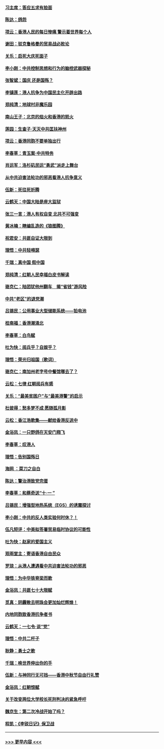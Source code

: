#### [习主席：答应五求有脸面](../pages/nsc993/n11563953.md?t=10030333) 
#### [陈达：鸽怨](../pages/nsc993/n11561879.md?t=10030333) 
#### [项云：香港人民的每日惨痛  警示着世界每个人](../pages/nsc993/n11559273.md?t=10030333) 
#### [谢田：驳克鲁格曼的贸易战必败论](../pages/nsc993/n11555840.md?t=10030333) 
#### [关乐：启死大庆死面子](../pages/nsc993/n11556823.md?t=10030333) 
#### [李小刚：中共控制思想和行为的脑控武器探秘](../pages/nsc993/n11556776.md?t=10030333) 
#### [张智斌：国庆  还是国殇？](../pages/nsc993/n11556617.md?t=10030333) 
#### [李镇莲：港人抗争为中国民主化开辟出路](../pages/nsc993/n11556570.md?t=10030333) 
#### [郑纯清：地球村非魔乐园](../pages/nsc993/n11555415.md?t=10030333) 
#### [南山王子：北京的焰火和香港的怒火](../pages/nsc993/n11555318.md?t=10030333) 
#### [莲园：生查子·天灭中共匡扶神州](../pages/nsc993/n11555302.md?t=10030333) 
#### [项云：香港同胞不要单独出行](../pages/nsc993/n11555276.md?t=10030333) 
#### [李春草：青玉案‧中共特务](../pages/nsc993/n11552356.md?t=10030333) 
#### [肖运军：洛杉矶民运“勇武”派走上舞台](../pages/nsc993/n11551595.md?t=10030333) 
#### [从中共迫害法轮功的邪恶看港人抗争意义](../pages/nsc993/n11540858.md?t=10030333) 
#### [伍新：死往死折腾](../pages/nsc993/n11550174.md?t=10030333) 
#### [云鹤天：中国大陆是座大监狱](../pages/nsc993/n11550155.md?t=10030333) 
#### [张三一言：港人有权自变 北共不可强变](../pages/nsc993/n11550132.md?t=10030333) 
#### [黄冰楠：瞎编乱造的《狼图腾》](../pages/nsc993/n11550082.md?t=10030333) 
#### [祝君安：共匪自证大限到](../pages/nsc993/n11550041.md?t=10030333) 
#### [理悟：中共轻嘚瑟](../pages/nsc993/n11547978.md?t=10030333) 
#### [千瑞：真中国 假中国](../pages/nsc993/n11547865.md?t=10030333) 
#### [郑纯清：红朝人民幸福白皮书解读](../pages/nsc993/n11547499.md?t=10030333) 
#### [骆克仁：陆团犹他州翻车　揭“省钱”游风险](../pages/nsc993/n11546977.md?t=10030333) 
#### [中共“老区”的退党潮](../pages/nsc993/n11545995.md?t=10030333) 
#### [吕锡民：公用事业大型储能系统——铅电池](../pages/nsc993/n11545701.md?t=10030333) 
#### [桂南福：香港潮涌北](../pages/nsc993/n11545682.md?t=10030333) 
#### [李春草：白鸟赋](../pages/nsc993/n11545663.md?t=10030333) 
#### [吐为快：阅兵乎？自娱乎？](../pages/nsc993/n11545625.md?t=10030333) 
#### [理悟：荣光归祖国（歌词）](../pages/nsc993/n11545616.md?t=10030333) 
#### [骆克仁：南加州老字号中餐馆哪去了？](../pages/nsc993/n11545120.md?t=10030333) 
#### [云松：七律 红朝阅兵有感](../pages/nsc993/n11542394.md?t=10030333) 
#### [关乐：“最美贫困户”与“最美港警”的启示](../pages/nsc993/n11542252.md?t=10030333) 
#### [杜彼得：愁多梦不成 愿随孤月影](../pages/nsc993/n11540296.md?t=10030333) 
#### [云松：香江浩歌集——献给香港反送中](../pages/nsc993/n11540149.md?t=10030333) 
#### [金浴凤：一只野鸽在天安门翔飞](../pages/nsc993/n11540280.md?t=10030333) 
#### [李春草：叹港人](../pages/nsc993/n11540119.md?t=10030333) 
#### [理悟：告别国殇日](../pages/nsc993/n11539610.md?t=10030333) 
#### [海网 ：菜刀之自白](../pages/nsc993/n11539597.md?t=10030333) 
#### [陈达：警治港致党完蛋](../pages/nsc993/n11538127.md?t=10030333) 
#### [李春草：和蔡奇送“十·一 ”](../pages/nsc993/n11537810.md?t=10030333) 
#### [吕锡民：增强型地热系统（EGS）的诱震探讨](../pages/nsc993/n11537765.md?t=10030333) 
#### [李小刚：中共的反人类实验何时休？！](../pages/nsc993/n11537669.md?t=10030333) 
#### [伍凡短评：中美拟签署贸易临时协议的可能性](../pages/nsc993/n11536773.md?t=10030333) 
#### [吐为快：赵家的爱国主义](../pages/nsc993/n11536750.md?t=10030333) 
#### [观雨堂主：寄语香港自由民众](../pages/nsc993/n11536735.md?t=10030333) 
#### [罗琼：从港人遭遇看中共迫害法轮功的邪恶](../pages/nsc993/n11507862.md?t=10030333) 
#### [理悟：为中华铁脊梁而歌](../pages/nsc993/n11534458.md?t=10030333) 
#### [金浴凤：共匪七十大限赋](../pages/nsc993/n11534434.md?t=10030333) 
#### [觅真：阴霾散去明珠会更加灿烂辉煌！](../pages/nsc993/n11531858.md?t=10030333) 
#### [内地同胞致香港抗争者书](../pages/nsc993/n11531645.md?t=10030333) 
#### [云鹤天：一七令‧说“党”](../pages/nsc993/n11529099.md?t=10030333) 
#### [理悟：中共二杆子](../pages/nsc993/n11529046.md?t=10030333) 
#### [耿静：勇士之歌](../pages/nsc993/n11527562.md?t=10030333) 
#### [千瑞：唤世界伸出你的手](../pages/nsc993/n11526942.md?t=10030333) 
#### [伍新：与神同行无可挡——香港中秋节自由行礼赞](../pages/nsc993/n11526801.md?t=10030333) 
#### [金浴凤：红朝恨赋](../pages/nsc993/n11524312.md?t=10030333) 
#### [关于改变两位大学校长死刑判决的紧急呼吁](../pages/nsc993/n11524103.md?t=10030333) 
#### [魏京生：第二次冷战开始了吗？](../pages/nsc993/n11524023.md?t=10030333) 
#### [程凯：《李锐日记》保卫战](../pages/nsc993/n11522922.md?t=10030333) 

----
#### [ >>> 更早内容 <<< ](../indexes/nsc993-earlier.md)
